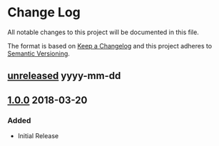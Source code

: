 Change Log
==========

All notable changes to this project will be documented in this file.

The format is based on [Keep a Changelog](http://keepachangelog.com/)
and this project adheres to [Semantic Versioning](http://semver.org/).

## [unreleased] yyyy-mm-dd


## [1.0.0] 2018-03-20
### Added
- Initial Release

[1.0.0]: https://github.com/while-loop/rest4j/releases/tag/1.0.0
[1.0.1]: https://github.com/while-loop/rest4j/compare/1.0.0...1.0.1
[unreleased]: https://github.com/while-loop/rest4j/compare/1.0.0...master

[comment]: # (Added, Changed, Removed)
